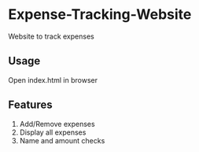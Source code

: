 # Expense-Tracking-Website
Website to track expenses

## Usage
Open index.html in browser

## Features
1. Add/Remove expenses
2. Display all expenses
3. Name and amount checks

